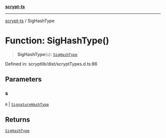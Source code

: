 [**scrypt-ts**](../README.md)

***

[scrypt-ts](../globals.md) / SigHashType

# Function: SigHashType()

> **SigHashType**(`s`): [`SigHashType`](../type-aliases/SigHashType.md)

Defined in: scryptlib/dist/scryptTypes.d.ts:86

## Parameters

### s

`0` | [`SignatureHashType`](../enumerations/SignatureHashType.md)

## Returns

[`SigHashType`](../type-aliases/SigHashType.md)

